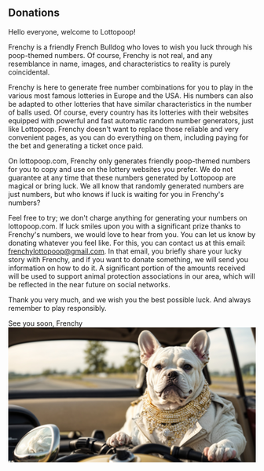 ## Donations
Hello everyone, welcome to Lottopoop!

Frenchy is a friendly French Bulldog who loves to wish you luck through his poop-themed numbers. Of course, Frenchy is not real, and any resemblance in name, images, and characteristics to reality is purely coincidental.

Frenchy is here to generate free number combinations for you to play in the various most famous lotteries in Europe and the USA. His numbers can also be adapted to other lotteries that have similar characteristics in the number of balls used. Of course, every country has its lotteries with their websites equipped with powerful and fast automatic random number generators, just like Lottopoop. Frenchy doesn't want to replace those reliable and very convenient pages, as you can do everything on them, including paying for the bet and generating a ticket once paid.

On lottopoop.com, Frenchy only generates friendly poop-themed numbers for you to copy and use on the lottery websites you prefer. We do not guarantee at any time that these numbers generated by Lottopoop are magical or bring luck. We all know that randomly generated numbers are just numbers, but who knows if luck is waiting for you in Frenchy's numbers?

Feel free to try; we don't charge anything for generating your numbers on lottopoop.com. If luck smiles upon you with a significant prize thanks to Frenchy's numbers, we would love to hear from you. You can let us know by donating whatever you feel like. For this, you can contact us at this email: frenchylottopoop@gmail.com. In that email, you briefly share your lucky story with Frenchy, and if you want to donate something, we will send you information on how to do it. A significant portion of the amounts received will be used to support animal protection associations in our area, which will be reflected in the near future on social networks.

Thank you very much, and we wish you the best possible luck. And always remember to play responsibly.

See you soon, Frenchy
![Frenchy bath](images/frenchy.png)
